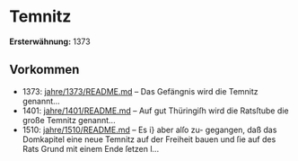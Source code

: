 # Temnitz

**Ersterwähnung:** 1373

## Vorkommen
- 1373: [jahre/1373/README.md](../jahre/1373/README.md) – Das Gefängnis wird die Temnitz genannt...
- 1401: [jahre/1401/README.md](../jahre/1401/README.md) – Auf gut Thüringiſh wird die Ratsſtube die große
Temnitz genannt...
- 1510: [jahre/1510/README.md](../jahre/1510/README.md) – Es i} aber alſo zu-
gegangen, daß das Domkapitel eine neue Temnitz auf der
Freiheit bauen und ſie auf des Rats Grund mit einem
Ende ſetzen l...
